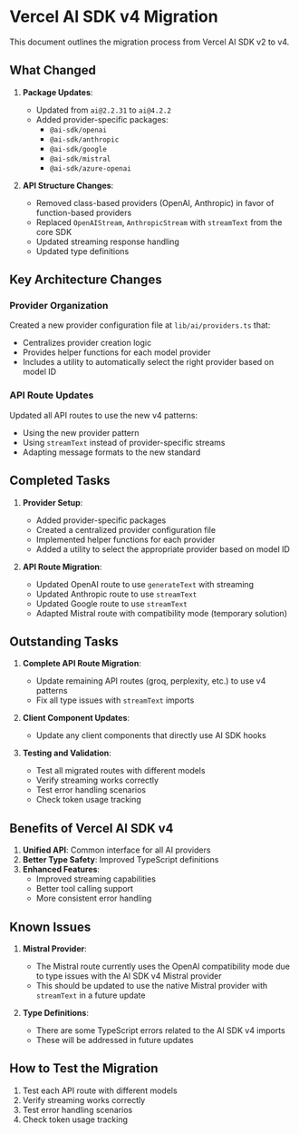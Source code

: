 # Vercel AI SDK v4 Migration

This document outlines the migration process from Vercel AI SDK v2 to v4.

## What Changed

1. **Package Updates**:
   - Updated from `ai@2.2.31` to `ai@4.2.2`
   - Added provider-specific packages:
     - `@ai-sdk/openai`
     - `@ai-sdk/anthropic`
     - `@ai-sdk/google`
     - `@ai-sdk/mistral`
     - `@ai-sdk/azure-openai`

2. **API Structure Changes**:
   - Removed class-based providers (OpenAI, Anthropic) in favor of function-based providers
   - Replaced `OpenAIStream`, `AnthropicStream` with `streamText` from the core SDK
   - Updated streaming response handling
   - Updated type definitions

## Key Architecture Changes

### Provider Organization

Created a new provider configuration file at `lib/ai/providers.ts` that:
- Centralizes provider creation logic
- Provides helper functions for each model provider
- Includes a utility to automatically select the right provider based on model ID

### API Route Updates

Updated all API routes to use the new v4 patterns:
- Using the new provider pattern
- Using `streamText` instead of provider-specific streams
- Adapting message formats to the new standard

## Completed Tasks

1. **Provider Setup**:
   - Added provider-specific packages
   - Created a centralized provider configuration file
   - Implemented helper functions for each provider
   - Added a utility to select the appropriate provider based on model ID

2. **API Route Migration**:
   - Updated OpenAI route to use `generateText` with streaming
   - Updated Anthropic route to use `streamText`
   - Updated Google route to use `streamText`
   - Adapted Mistral route with compatibility mode (temporary solution)

## Outstanding Tasks

1. **Complete API Route Migration**:
   - Update remaining API routes (groq, perplexity, etc.) to use v4 patterns
   - Fix all type issues with `streamText` imports

2. **Client Component Updates**:
   - Update any client components that directly use AI SDK hooks

3. **Testing and Validation**:
   - Test all migrated routes with different models
   - Verify streaming works correctly
   - Test error handling scenarios
   - Check token usage tracking

## Benefits of Vercel AI SDK v4

1. **Unified API**: Common interface for all AI providers
2. **Better Type Safety**: Improved TypeScript definitions
3. **Enhanced Features**:
   - Improved streaming capabilities
   - Better tool calling support
   - More consistent error handling

## Known Issues

1. **Mistral Provider**:
   - The Mistral route currently uses the OpenAI compatibility mode due to type issues with the AI SDK v4 Mistral provider
   - This should be updated to use the native Mistral provider with `streamText` in a future update

2. **Type Definitions**:
   - There are some TypeScript errors related to the AI SDK v4 imports
   - These will be addressed in future updates

## How to Test the Migration

1. Test each API route with different models
2. Verify streaming works correctly
3. Test error handling scenarios
4. Check token usage tracking 